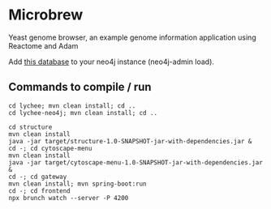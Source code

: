 # Microbrew

Yeast genome browser, an example genome information application using Reactome and Adam

Add [this database](https://www.dropbox.com/s/aj82hxjgvl4f0x0/yeast.db.dump?dl=0)  to your neo4j instance (neo4j-admin load).

## Commands to compile / run

```{bash}
cd lychee; mvn clean install; cd ..
cd lychee-neo4j; mvn clean install; cd ..

cd structure
mvn clean install
java -jar target/structure-1.0-SNAPSHOT-jar-with-dependencies.jar &
cd -; cd cytoscape-menu
mvn clean install 
java -jar target/cytoscape-menu-1.0-SNAPSHOT-jar-with-dependencies.jar &
cd -; cd gateway
mvn clean install; mvn spring-boot:run 
cd -; cd frontend
npx brunch watch --server -P 4200
```
